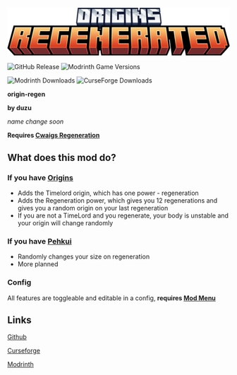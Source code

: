 ![Title](https://raw.githubusercontent.com/Duzos/origin-regen/master/origins_regenerated_title.png)

![GitHub Release](https://img.shields.io/github/v/release/Duzos/origin-regen?include_prereleases)
![Modrinth Game Versions](https://img.shields.io/modrinth/game-versions/origin-regen?link=https%3A%2F%2Fmodrinth.com%2Fmod%2Fvortex%2Fversions)

![Modrinth Downloads](https://img.shields.io/modrinth/dt/vortex?logo=modrinth&link=https%3A%2F%2Fmodrinth.com%2Fmod%2Forigin-regen)
![CurseForge Downloads](https://img.shields.io/curseforge/dt/856138?logo=curseforge&color=red&link=https%3A%2F%2Fwww.curseforge.com%2Fminecraft%2Fmc-mods%2Forigins-regenerated)


**origin-regen**

**by duzu**

*name change soon*

**Requires [Cwaigs Regeneration](https://modrinth.com/mod/regeneration)**

## What does this mod do?

### If you have [Origins](https://modrinth.com/mod/origins)

- Adds the Timelord origin, which has one power - regeneration
- Adds the Regeneration power, which gives you 12 regenerations and gives you a random origin on your last regeneration
- If you are not a TimeLord and you regenerate, your body is unstable and your origin will change randomly

### If you have [Pehkui](https://modrinth.com/mod/pehkui)
- Randomly changes your size on regeneration
- More planned

### Config
All features are toggleable and editable in a config, **requires [Mod Menu](https://modrinth.com/mod/modmenu)**

## Links
[Github](https://github.com/Duzos/origin-regen)

[Curseforge](https://legacy.curseforge.com/minecraft/mc-mods/origins-regenerated)

[Modrinth](https://modrinth.com/mod/origin-regen)
